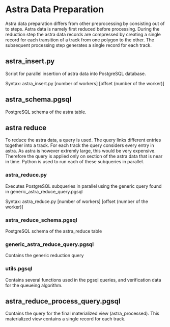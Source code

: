 # Astra Data Preparation

Astra data preparation differs from other preprocessing by consisting out of to steps. Astra data is namely first reduced before processing. During the reduction step the astra data records are compressed by creating a single record for each transition of a track from one polygon to the other. The subsequent processing step generates a single record for each track.

## astra_insert.py

Script for parallel insertion of astra data into PostgreSQL database.

Syntax:
astra_insert.py \[number of workers\] \[offset (number of the worker)\]

## astra_schema.pgsql

PostgreSQL schema of the astra table.

## astra reduce

To reduce the astra data, a query is used. The query links different entries together into a track. For each track the query considers every entry in astra. As astra is however extremly large, this would be very expensive. Therefore the query is applied only on section of the astra data that is near in time. Python is used to run each of these subqueries in parallel.

### astra_reduce.py

Executes PostgreSQL subqueries in parallel using the generic query found in generic_astra_reduce_query.pgsql

Syntax:
astra_reduce.py \[number of workers\] \[offset (number of the worker)\]

### astra_reduce_schema.pgsql

PostgreSQL schema of the astra_reduce table

### generic_astra_reduce_query.pgsql

Contains the generic reduction query

### utils.pgsql

Contains several functions used in the pgsql queries, and verification data for the queueing algorithm.

## astra_reduce_process_query.pgsql

Contains the query for the final materialized view (astra_processed). This materialized view contains a single record for each track.
